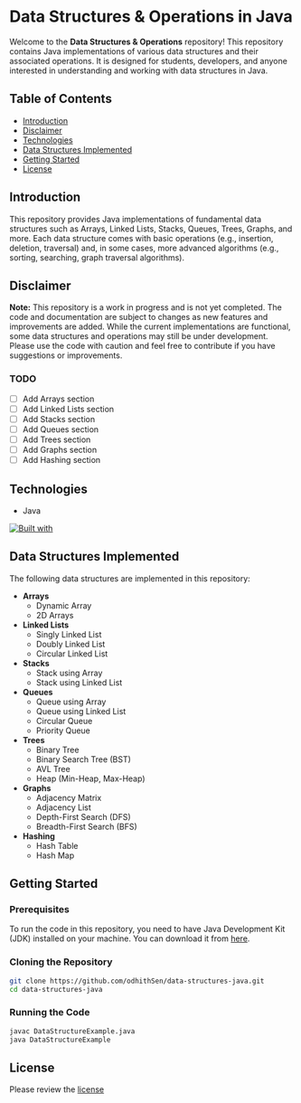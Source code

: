 # Data Structures & Operations in Java

Welcome to the **Data Structures & Operations** repository! This repository contains Java implementations of various data structures and their associated operations. It is designed for students, developers, and anyone interested in understanding and working with data structures in Java.

## Table of Contents

- [Introduction](#introduction)
- [Disclaimer](#disclaimer)
- [Technologies](#technologies)
- [Data Structures Implemented](#data-structures-implemented)
- [Getting Started](#getting-started)
- [License](#license)

## Introduction

This repository provides Java implementations of fundamental data structures such as Arrays, Linked Lists, Stacks, Queues, Trees, Graphs, and more. Each data structure comes with basic operations (e.g., insertion, deletion, traversal) and, in some cases, more advanced algorithms (e.g., sorting, searching, graph traversal algorithms).

## Disclaimer

**Note:** This repository is a work in progress and is not yet completed. The code and documentation are subject to changes as new features and improvements are added. While the current implementations are functional, some data structures and operations may still be under development. Please use the code with caution and feel free to contribute if you have suggestions or improvements.

### TODO

- [ ] Add Arrays section
- [ ] Add Linked Lists section
- [ ] Add Stacks section
- [ ] Add Queues section
- [ ] Add Trees section
- [ ] Add Graphs section
- [ ] Add Hashing section

## Technologies

- Java

[![Built with](https://skillicons.dev/icons?i=java)](/)

## Data Structures Implemented

The following data structures are implemented in this repository:

- **Arrays**
  - Dynamic Array
  - 2D Arrays
- **Linked Lists**
  - Singly Linked List
  - Doubly Linked List
  - Circular Linked List
- **Stacks**
  - Stack using Array
  - Stack using Linked List
- **Queues**
  - Queue using Array
  - Queue using Linked List
  - Circular Queue
  - Priority Queue
- **Trees**
  - Binary Tree
  - Binary Search Tree (BST)
  - AVL Tree
  - Heap (Min-Heap, Max-Heap)
- **Graphs**
  - Adjacency Matrix
  - Adjacency List
  - Depth-First Search (DFS)
  - Breadth-First Search (BFS)
- **Hashing**
  - Hash Table
  - Hash Map

## Getting Started

### Prerequisites

To run the code in this repository, you need to have Java Development Kit (JDK) installed on your machine. You can download it from [here](https://www.oracle.com/java/technologies/javase-downloads.html).

### Cloning the Repository

```bash
git clone https://github.com/odhithSen/data-structures-java.git
cd data-structures-java
```

### Running the Code

```bash
javac DataStructureExample.java
java DataStructureExample
```

## License
Please review the [license](https://github.com/odhithSen/data-structures-java/blob/main/LICENSE.txt)